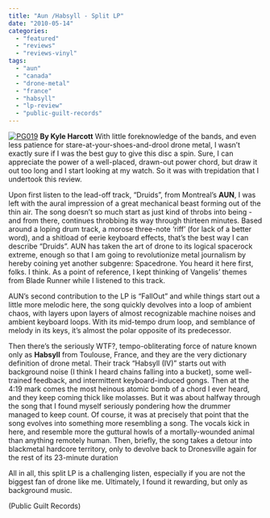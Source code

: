 ```yaml
---
title: "Aun /Habsyll - Split LP"
date: "2010-05-14"
categories: 
  - "featured"
  - "reviews"
  - "reviews-vinyl"
tags: 
  - "aun"
  - "canada"
  - "drone-metal"
  - "france"
  - "habsyll"
  - "lp-review"
  - "public-guilt-records"
---
```


[![PG019](http://www.hellbound.ca/wp-content/uploads/2010/05/PG019-300x300.jpg "PG019")](http://www.hellbound.ca/wp-content/uploads/2010/05/PG019.jpg) **By Kyle Harcott** With little foreknowledge of the bands, and even less patience for stare-at-your-shoes-and-drool drone metal, I wasn’t exactly sure if I was the best guy to give this disc a spin. Sure, I can appreciate the power of a well-placed, drawn-out power chord, but draw it out too long and I start looking at my watch. So it was with trepidation that I undertook this review.

Upon first listen to the lead-off track, “Druids”, from Montreal’s **AUN**, I was left with the aural impression of a great mechanical beast forming out of the thin air. The song doesn’t so much start as just kind of throbs into being - and from there, continues throbbing its way through thirteen minutes. Based around a loping drum track, a morose three-note ‘riff’ (for lack of a better word), and a shitload of eerie keyboard effects, that’s the best way I can describe “Druids”. AUN has taken the art of drone to its logical spacerock extreme, enough so that I am going to revolutionize metal journalism by hereby coining yet another subgenre: Spacedrone. You heard it here first, folks. I think. As a point of reference, I kept thinking of Vangelis’ themes from Blade Runner while I listened to this track.

AUN’s second contribution to the LP is “FallOut” and while things start out a little more melodic here, the song quickly devolves into a loop of ambient chaos, with layers upon layers of almost recognizable machine noises and ambient keyboard loops. With its mid-tempo drum loop, and semblance of melody in its keys, it’s almost the polar opposite of its predecessor.

Then there’s the seriously WTF?, tempo-obliterating force of nature known only as **Habsyll** from Toulouse, France, and they are the very dictionary definition of drone metal. Their track “Habsyll (IV)” starts out with background noise (I think I heard chains falling into a bucket), some well-trained feedback, and intermittent keyboard-induced gongs. Then at the 4:19 mark comes the most heinous atomic bomb of a chord I ever heard, and they keep coming thick like molasses. But it was about halfway through the song that I found myself seriously pondering how the drummer managed to keep count. Of course, it was at precisely that point that the song evolves into something more resembling a song. The vocals kick in here, and resemble more the guttural howls of a mortally-wounded animal than anything remotely human. Then, briefly, the song takes a detour into blackmetal hardcore territory, only to devolve back to Dronesville again for the rest of its 23-minute duration

All in all, this split LP is a challenging listen, especially if you are not the biggest fan of drone like me. Ultimately, I found it rewarding, but only as background music.

(Public Guilt Records)
